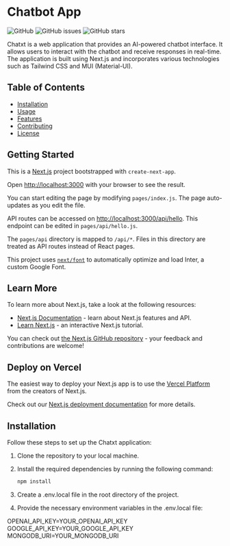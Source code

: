 # Chatbot App

![GitHub](https://img.shields.io/github/license/your-username/your-repo)
![GitHub issues](https://img.shields.io/github/issues/your-username/your-repo)
![GitHub stars](https://img.shields.io/github/stars/your-username/your-repo)

Chatxt is a web application that provides an AI-powered chatbot interface. It allows users to interact with the chatbot and receive responses in real-time. The application is built using Next.js and incorporates various technologies such as Tailwind CSS and MUI (Material-UI).

## Table of Contents

- [Installation](#installation)
- [Usage](#usage)
- [Features](#features)
- [Contributing](#contributing)
- [License](#license)

## Getting Started

This is a [Next.js](https://nextjs.org/) project bootstrapped with `create-next-app`.

Open [http://localhost:3000](http://localhost:3000) with your browser to see the result.

You can start editing the page by modifying `pages/index.js`. The page auto-updates as you edit the file.

API routes can be accessed on [http://localhost:3000/api/hello](http://localhost:3000/api/hello). This endpoint can be edited in `pages/api/hello.js`.

The `pages/api` directory is mapped to `/api/*`. Files in this directory are treated as API routes instead of React pages.

This project uses [`next/font`](https://nextjs.org/docs/basic-features/font-optimization) to automatically optimize and load Inter, a custom Google Font.

## Learn More

To learn more about Next.js, take a look at the following resources:

- [Next.js Documentation](https://nextjs.org/docs) - learn about Next.js features and API.
- [Learn Next.js](https://nextjs.org/learn) - an interactive Next.js tutorial.

You can check out [the Next.js GitHub repository](https://github.com/vercel/next.js/) - your feedback and contributions are welcome!

## Deploy on Vercel

The easiest way to deploy your Next.js app is to use the [Vercel Platform](https://vercel.com/new?utm_medium=default-template&filter=next.js&utm_source=create-next-app&utm_campaign=create-next-app-readme) from the creators of Next.js.

Check out our [Next.js deployment documentation](https://nextjs.org/docs/deployment) for more details.

## Installation

Follow these steps to set up the Chatxt application:

1. Clone the repository to your local machine.
2. Install the required dependencies by running the following command:

   ```bash
   npm install
3. Create a .env.local file in the root directory of the project.
4. Provide the necessary environment variables in the .env.local file:

OPENAI_API_KEY=YOUR_OPENAI_API_KEY
GOOGLE_API_KEY=YOUR_GOOGLE_API_KEY
MONGODB_URI=YOUR_MONGODB_URI


